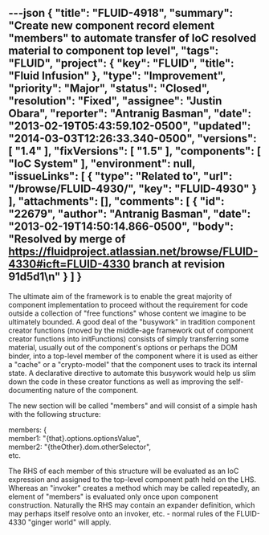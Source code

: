 ---json
{
  "title": "FLUID-4918",
  "summary": "Create new component record element \"members\" to automate transfer of IoC resolved material to component top level",
  "tags": "FLUID",
  "project": {
    "key": "FLUID",
    "title": "Fluid Infusion"
  },
  "type": "Improvement",
  "priority": "Major",
  "status": "Closed",
  "resolution": "Fixed",
  "assignee": "Justin Obara",
  "reporter": "Antranig Basman",
  "date": "2013-02-19T05:43:59.102-0500",
  "updated": "2014-03-03T12:26:33.340-0500",
  "versions": [
    "1.4"
  ],
  "fixVersions": [
    "1.5"
  ],
  "components": [
    "IoC System"
  ],
  "environment": null,
  "issueLinks": [
    {
      "type": "Related to",
      "url": "/browse/FLUID-4930/",
      "key": "FLUID-4930"
    }
  ],
  "attachments": [],
  "comments": [
    {
      "id": "22679",
      "author": "Antranig Basman",
      "date": "2013-02-19T14:50:14.866-0500",
      "body": "Resolved by merge of <https://fluidproject.atlassian.net/browse/FLUID-4330#icft=FLUID-4330> branch at revision 91d5d1\n"
    }
  ]
}
---
The ultimate aim of the framework is to enable the great majority of component implementation to proceed without the requirement for code outside a collection of "free functions" whose content we imagine to be ultimately bounded. A good deal of the "busywork" in tradition component creator functions (moved by the middle-age framework out of component creator functions into initFunctions) consists of simply transferring some material, usually out of the component's options or perhaps the DOM binder, into a top-level member of the component where it is used as either a "cache" or a "crypto-model" that the component uses to track its internal state. A declarative directive to automate this busywork would help us slim down the code in these creator functions as well as improving the self-documenting nature of the component.

The new section will be called "members" and will consist of a simple hash with the following structure:&#x20;

members: {\
member1: "{that}.options.optionsValue",\
member2: "{theOther}.dom.otherSelector",\
etc.

The RHS of each member of this structure will be evaluated as an IoC expression and assigned to the top-level component path held on the LHS. Whereas an "invoker" creates a method which may be called repeatedly, an element of "members" is evaluated only once upon component construction. Naturally the RHS may contain an expander definition, which may perhaps itself resolve onto an invoker, etc. - normal rules of the FLUID-4330 "ginger world" will apply.

        